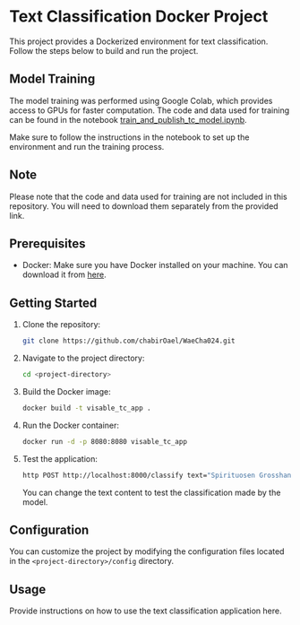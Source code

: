 # Text Classification Docker Project

This project provides a Dockerized environment for text classification. Follow the steps below to build and run the project.

## Model Training

The model training was performed using Google Colab, which provides access to GPUs for faster computation. The code and data used for training can be found in the notebook [train_and_publish_tc_model.ipynb](https://github.com/chabirOael/WaeCha024/blob/master/Task1/train_and_publish_tc_model.ipynb).

Make sure to follow the instructions in the notebook to set up the environment and run the training process.

## Note

Please note that the code and data used for training are not included in this repository. You will need to download them separately from the provided link.


## Prerequisites

- Docker: Make sure you have Docker installed on your machine. You can download it from [here](https://www.docker.com/get-started).

## Getting Started

1. Clone the repository:

    ```bash
    git clone https://github.com/chabirOael/WaeCha024.git
    ```

2. Navigate to the project directory:

    ```bash
    cd <project-directory>
    ```

3. Build the Docker image:

    ```bash
    docker build -t visable_tc_app .
    ```

4. Run the Docker container:

    ```bash
    docker run -d -p 8080:8080 visable_tc_app
    ```

5. Test the application:

    ```bash
    http POST http://localhost:8000/classify text="Spirituosen Grosshandel"  
    ```
    You can change the text content to test the classification made by the model.
## Configuration

You can customize the project by modifying the configuration files located in the `<project-directory>/config` directory.

## Usage

Provide instructions on how to use the text classification application here.
